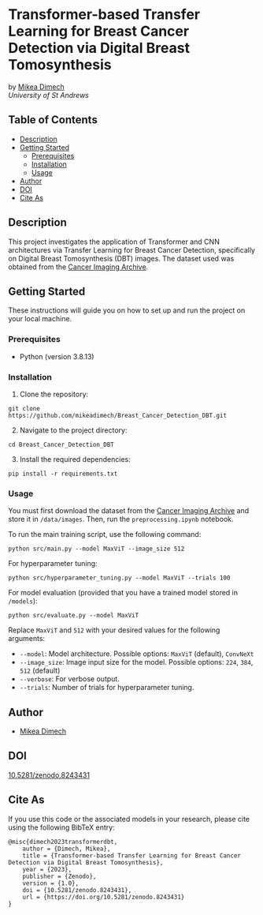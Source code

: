 # Transformer-based Transfer Learning for Breast Cancer Detection via Digital Breast Tomosynthesis

by [Mikea Dimech](dimech.ai)<br>
*University of St Andrews*

## Table of Contents

- [Description](#description)
- [Getting Started](#getting-started)
  - [Prerequisites](#prerequisites)
  - [Installation](#installation)
  - [Usage](#usage)
- [Author](#author)
- [DOI](#doi)
- [Cite As](#cite-as)

## Description

This project investigates the application of Transformer and CNN architectures via Transfer Learning for Breast Cancer Detection, specifically on Digital Breast Tomosynthesis (DBT) images. The dataset used was obtained from the [Cancer Imaging Archive](https://wiki.cancerimagingarchive.net/pages/viewpage.action?pageId=64685580).

## Getting Started

These instructions will guide you on how to set up and run the project on your local machine.

### Prerequisites

- Python (version 3.8.13)

### Installation

1. Clone the repository:

```
git clone https://github.com/mikeadimech/Breast_Cancer_Detection_DBT.git
```

2. Navigate to the project directory:
```
cd Breast_Cancer_Detection_DBT
```

3. Install the required dependencies:
```
pip install -r requirements.txt
```

### Usage

You must first download the dataset from the [Cancer Imaging Archive](https://wiki.cancerimagingarchive.net/pages/viewpage.action?pageId=64685580) and store it in `/data/images`. Then, run the `preprocessing.ipynb` notebook.

To run the main training script, use the following command:
```
python src/main.py --model MaxViT --image_size 512
```

For hyperparameter tuning:
```
python src/hyperparameter_tuning.py --model MaxViT --trials 100
```

For model evaluation (provided that you have a trained model stored in `/models`):
```
python src/evaluate.py --model MaxViT
```

Replace `MaxViT` and `512` with your desired values for the following arguments:

- `--model`: Model architecture. Possible options: `MaxViT` (default), `ConvNeXt`
- `--image_size`: Image input size for the model. Possible options: `224`, `384`, `512` (default)
- `--verbose`: For verbose output.
- `--trials`: Number of trials for hyperparameter tuning.

## Author

- [Mikea Dimech](https://github.com/mikeadimech)

## DOI

[10.5281/zenodo.8243431](https://doi.org/10.5281/zenodo.8243431)

## Cite As

If you use this code or the associated models in your research, please cite using the following BibTeX entry:
```
@misc{dimech2023transformerdbt,
    author = {Dimech, Mikea},
    title = {Transformer-based Transfer Learning for Breast Cancer Detection via Digital Breast Tomosynthesis},
    year = {2023},
    publisher = {Zenodo},
    version = {1.0},
    doi = {10.5281/zenodo.8243431},
    url = {https://doi.org/10.5281/zenodo.8243431}
}
```